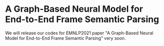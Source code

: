 # A Graph-Based Neural Model for End-to-End Frame Semantic Parsing

We will release our codes for EMNLP2021 paper "A Graph-Based Neural Model for End-to-End Frame Semantic Parsing" very soon.
